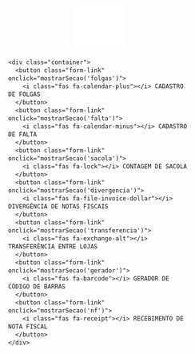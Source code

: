 
<html lang="pt-BR">
<head>
  <meta charset="UTF-8" />
  <meta name="viewport" content="width=device-width, initial-scale=1.0"/>
  <title>GERENCIAL HS - Sistema Unificado</title>
  <link rel="stylesheet" href="https://cdnjs.cloudflare.com/ajax/libs/font-awesome/6.5.0/css/all.min.css" />
  <script src="https://unpkg.com/@ericblade/quagga2@1.2.7/dist/quagga.min.js"></script>
  <script src="https://cdn.jsdelivr.net/npm/dynamsoft-javascript-barcode@9.6.21/dist/dbr.js"></script>
  <style>
    * {
      box-sizing: border-box;
    }

    body {
      font-family: Arial, sans-serif;
      background-color: #000;
      color: #fff;
      margin: 0;
      padding: 0;
      display: flex;
      flex-direction: column;
      align-items: center;
      min-height: 100vh;
    }

    .logo-topo {
      width: 100px;
      height: auto;
      margin: 30px 0 10px;
    }

    .container {
      width: 100%;
      max-width: 900px;
      background-color: #2c2c2c;
      padding: 40px 30px;
      border-radius: 12px;
      box-shadow: 0 0 10px rgba(0,0,0,0.5);
      margin-bottom: 20px;
    }

    .form-link {
      display: flex;
      align-items: center;
      justify-content: center;
      background-color: #4CAF50;
      color: white;
      padding: 15px;
      margin: 10px 0;
      border-radius: 6px;
      font-size: 16px;
      text-decoration: none;
      transition: background-color 0.3s ease;
      cursor: pointer;
      border: none;
      width: 100%;
    }

    .form-link:hover {
      background-color: #45a049;
    }

    .form-link i {
      margin-right: 10px;
    }

    .back-button {
      position: fixed;
      top: 20px;
      left: 20px;
      background-color: #4CAF50;
      color: white;
      border: none;
      padding: 10px 15px;
      border-radius: 6px;
      cursor: pointer;
      font-size: 14px;
      z-index: 1000;
      display: none;
      transition: background-color 0.3s ease;
    }

    .back-button:hover {
      background-color: #45a049;
    }

    .back-button.show {
      display: block;
    }

    .form-container {
      max-width: 600px;
      background: #1e1e1e;
      padding: 30px;
      border-radius: 8px;
      box-shadow: 0 2px 10px rgba(0, 0, 0, 0.3);
      color: white;
      margin: 0 auto;
    }

    .form-container h1, .form-container h2 {
      text-align: center;
      color: white;
      margin-bottom: 30px;
    }

    .form-group {
      margin-bottom: 20px;
    }

    label {
      font-size: 14px;
      font-weight: 600;
      display: block;
      margin-bottom: 5px;
      color: #ccc;
    }

    .question-title {
      font-size: 16px;
      font-weight: bold;
      color: white;
      margin-bottom: 5px;
      display: block;
    }

    input, select, textarea {
      width: 100%;
      padding: 12px;
      font-size: 14px;
      border: 1px solid #444;
      border-radius: 4px;
      background-color: #2a2a2a;
      color: white;
      box-sizing: border-box;
    }

    input:focus, select:focus, textarea:focus {
      outline: none;
      border-color: #673ab7;
      box-shadow: 0 0 0 2px rgba(103, 58, 183, 0.2);
    }

    button {
      background-color: #673ab7;
      color: white;
      border: none;
      padding: 12px 20px;
      border-radius: 4px;
      font-size: 16px;
      cursor: pointer;
      font-weight: 600;
      transition: background-color 0.3s;
    }

    button:hover {
      background-color: #5e35b1;
    }

    .submit-buttons {
      display: flex;
      justify-content: space-between;
      margin-top: 20px;
      gap: 10px;
    }

    .submit-button,
    .clear-button {
      padding: 12px 20px;
      font-size: 14px;
      font-weight: 600;
      border: none;
      border-radius: 4px;
      cursor: pointer;
      flex: 1;
    }

    .submit-button {
      background-color: #673ab7;
      color: white;
    }

    .clear-button {
      background-color: #5f6368;
      color: white;
    }

    .submit-button:hover {
      background-color: #5e35b1;
    }

    .clear-button:hover {
      background-color: #3c4043;
    }

    .gerador-section .form-container {
      background-color: #1e1e1e;
      color: white;
      max-width: 800px;
    }

    .gerador-section .input-area, .gerador-section .output-area {
      background: #1e1e1e;
      color: white;
    }

    .gerador-section .input-area textarea {
      background-color: #2a2a2a;
      color: white;
      border-color: #444;
    }

    .controls {
      display: flex;
      gap: 10px;
      margin: 20px 0;
      flex-wrap: wrap;
    }

    .controls button {
      flex: 1;
      min-width: 120px;
    }

    .gerador-section .controls button:nth-child(1) { background-color: #4CAF50; }
    .gerador-section .controls button:nth-child(1):hover { background-color: #45a049; }
    .gerador-section .controls button:nth-child(2) { background-color: #f44336; }
    .gerador-section .controls button:nth-child(2):hover { background-color: #d32f2f; }
    .gerador-section .controls button:nth-child(3) { background-color: #ff9800; }
    .gerador-section .controls button:nth-child(3):hover { background-color: #e68a00; }
    .gerador-section .controls button:nth-child(4) { background-color: #2196F3; }
    .gerador-section .controls button:nth-child(4):hover { background-color: #0b7dda; }

    .gerador-section h1, .gerador-section h2 {
      color: white;
    }

    .gerador-section .example-title {
      color: #ccc;
    }

    .gerador-section .barcode-count {
      color: white;
    }

    .barcode-container {
      display: grid;
      grid-template-columns: repeat(auto-fit, minmax(200px, 1fr));
      gap: 15px;
      margin-top: 20px;
    }

    .barcode-item {
      background: #2a2a2a;
      border: 1px solid #444;
      padding: 10px;
      border-radius: 4px;
      text-align: center;
    }

    svg text {
      fill: white !important;
    }

    #success-message, #error-message {
      display: none;
      padding: 12px;
      margin-top: 20px;
      border-radius: 4px;
      text-align: center;
      font-weight: 500;
    }

    #success-message {
      background-color: #e8f5e8;
      color: #137333;
      border: 1px solid #ceead6;
    }

    #error-message {
      background-color: #fce8e6;
      color: #d93025;
      border: 1px solid #f9dedc;
    }

    .loading {
      text-align: center;
      font-style: italic;
      margin-top: 10px;
      color: #1a73e8;
    }

    .loading-overlay {
      display: none;
      position: fixed;
      top: 0;
      left: 0;
      right: 0;
      bottom: 0;
      background-color: rgba(0, 0, 0, 0.5);
      color: white;
      justify-content: center;
      align-items: center;
      flex-direction: column;
      z-index: 1000;
    }

    .spinner {
      border: 4px solid transparent;
      border-top: 4px solid #fff;
      border-radius: 50%;
      width: 40px;
      height: 40px;
      animation: spin 2s linear infinite;
    }

    @keyframes spin {
      0% { transform: rotate(0deg); }
      100% { transform: rotate(360deg); }
    }

    .barcode-count {
      font-size: 16px;
      margin-top: 10px;
      font-weight: bold;
      color: white;
    }

    .count-number {
      color: #ea4335;
      font-weight: bold;
    }

    .required-star {
      color: #ea4335;
    }

    .hidden {
      display: none;
    }

    .logout {
      text-align: right;
      margin-bottom: 10px;
    }

    .logout button {
      padding: 8px 16px;
      background-color: #5f6368;
      font-size: 14px;
    }

    .history button {
      background-color: #ea4335;
      margin-top: 15px;
    }

    .logo {
      display: block;
      margin: 20px auto 10px;
      max-width: 80px;
    }

    #reader {
      width: 100%;
      max-width: 350px;
      height: 240px;
      margin: 10px auto;
      position: relative;
    }

    #interactive.viewport {
      position: relative;
      width: 100%;
      height: 100%;
    }

    canvas, video {
      max-width: 100%;
      width: 100% !important;
      height: auto !important;
    }

    footer {
      text-align: center;
      font-size: 14px;
      color: #ccc;
      background-color: #2c2c2c;
      padding: 15px;
      border-radius: 6px;
      margin: 20px auto;
      max-width: 900px;
      width: 100%;
    }

    .section {
      display: none;
      width: 100%;
      padding: 20px;
      justify-content: center;
      align-items: center;
      flex-direction: column;
    }

    .section.active {
      display: flex;
    }

    .checkbox-label {
      font-size: 14px;
      display: flex;
      align-items: center;
      gap: 8px;
      margin-bottom: 20px;
    }

    input[readonly] {
      background-color: #2a2a2a;
      color: #bbb;
    }

    #grupo-tamanho-g {
      display: none;
    }

    #scanner {
      width: 100%;
      height: 100vh;
      position: fixed;
      top: 0;
      left: 0;
      z-index: 1000;
      display: none;
      justify-content: center;
      align-items: center;
      flex-direction: column;
      background-color: transparent;
    }

    @media print {
      .back-button,
      .input-area,
      .no-print,
      button,
      .controls,
      .example-title {
        display: none !important;
      }

      .output-area {
        width: 100%;
        background: none;
        box-shadow: none;
        padding: 0;
        margin: 0;
      }

      .barcode-container {
        display: grid;
        grid-template-columns: repeat(3, 1fr);
        gap: 10px;
        margin: 0;
      }

      .barcode-item {
        margin: 0;
        padding: 5px;
        box-shadow: none;
        background: none;
        break-inside: avoid;
        page-break-inside: avoid;
      }

      svg {
        background: none;
      }

      svg text {
        fill: black !important;
        font-size: 14px !important;
      }
    }

    @media (max-width: 768px) {
      .form-container {
        margin: 20px 10px;
        padding: 20px;
      }
      
      .submit-buttons {
        flex-direction: column;
        gap: 10px;
      }
      
      .controls {
        flex-direction: column;
      }
      
      .controls button {
        margin: 5px 0;
      }
      
      .container {
        padding: 20px 15px;
      }
    }
  </style>
</head>
<body>
  <button class="back-button" id="backButton" onclick="voltarHome()">
    <i class="fas fa-arrow-left"></i> Voltar à Home
  </button>

  <div id="home" class="section active">
    <img src="logo.png" alt="Logo HS" class="logo-topo" />
    
    <div class="container">
      <button class="form-link" onclick="mostrarSecao('folgas')">
        <i class="fas fa-calendar-plus"></i> CADASTRO DE FOLGAS
      </button>
      <button class="form-link" onclick="mostrarSecao('falta')">
        <i class="fas fa-calendar-minus"></i> CADASTRO DE FALTA
      </button>
      <button class="form-link" onclick="mostrarSecao('sacola')">
        <i class="fas fa-lock"></i> CONTAGEM DE SACOLA
      </button>
      <button class="form-link" onclick="mostrarSecao('divergencia')">
        <i class="fas fa-file-invoice-dollar"></i> DIVERGÊNCIA DE NOTAS FISCAIS
      </button>
      <button class="form-link" onclick="mostrarSecao('transferencia')">
        <i class="fas fa-exchange-alt"></i> TRANSFERÊNCIA ENTRE LOJAS
      </button>
      <button class="form-link" onclick="mostrarSecao('gerador')">
        <i class="fas fa-barcode"></i> GERADOR DE CÓDIGO DE BARRAS
      </button>
      <button class="form-link" onclick="mostrarSecao('nf')">
        <i class="fas fa-receipt"></i> RECEBIMENTO DE NOTA FISCAL
      </button>
    </div>
  </div>

  <div id="folgas" class="section">
    <div class="form-container">
      <img src="logo.png" alt="Logo" class="logo">
      <h2>Cadastro de Folga Funcionários</h2>
      <form id="form-folgas" method="POST" action="https://script.google.com/macros/s/AKfycbwh-YUwL2o3_i-bfcV9RMzLcoI98vyyGwEXf4LHlG5KJ59gIAlUe1_VVlFQMBqU6PwR/exec">
        <div class="form-group">
          <label for="filial-folgas">Filial</label>
          <select id="filial-folgas" name="filial" required onchange="atualizarFuncionarios()">
            <option value="">Selecione uma filial</option>
            <option value="ARTUR">ARTUR</option>
            <option value="FLORIANO">FLORIANO</option>
            <option value="JOTA">JOTA</option>
            <option value="MODA">MODA</option>
            <option value="PONTO">PONTO</option>
          </select>
        </div>

        <div class="form-group">
          <label for="funcionario-folgas">Funcionário</label>
          <select id="funcionario-folgas" name="funcionario" required>
            <option value="">Selecione a filial primeiro</option>
          </select>
        </div>

        <div class="form-group">
          <label for="dataTrabalho-folgas">Dia Trabalhado</label>
          <input type="date" id="dataTrabalho-folgas" name="dataTrabalho" required>
        </div>

        <div class="form-group">
          <label for="motivo-folgas">Motivo da Folga</label>
          <select id="motivo-folgas" name="motivo" required>
            <option value="">Selecione um motivo</option>
            <option value="DOMINGO">DOMINGO</option>
            <option value="FERIADO">FERIADO</option>
            <option value="OUTROS">OUTROS</option>
          </select>
        </div>

        <div class="form-group" id="motivoOutros-folgas" style="display: none;">
          <label for="outrosMotivo-folgas">Especificar o Motivo</label>
          <input type="text" id="outrosMotivo-folgas" name="outrosMotivo" placeholder="Escreva o motivo">
        </div>

        <div class="form-group">
          <label for="dataFolga-folgas">Data da Folga</label>
          <input type="date" id="dataFolga-folgas" name="dataFolga" required>
        </div>

        <button type="submit">Enviar</button>
      </form>
    </div>
  </div>

  <div id="falta" class="section">
    <div class="form-container">
      <img src="logo.png" alt="Logo" class="logo">
      <h2>Cadastro de Falta</h2>
      <form id="form-falta">
        <div class="form-group">
          <label for="filial-falta">Filial <span class="required-star">*</span></label>
          <select id="filial-falta" name="filial" required>
            <option value="">Selecione uma filial</option>
            <option value="ARTUR">ARTUR</option>
            <option value="FLORIANO">FLORIANO</option>
            <option value="JOTA">JOTA</option>
            <option value="MODA">MODA</option>
            <option value="PONTO">PONTO</option>
          </select>
        </div>

        <div class="form-group">
          <label for="funcionario-falta">Funcionário <span class="required-star">*</span></label>
          <select id="funcionario-falta" name="funcionario" required>
            <option value="">Selecione um funcionário</option>
          </select>
        </div>

        <div class="form-group">
          <label for="data-falta">Data da Falta <span class="required-star">*</span></label>
          <input type="date" id="data-falta" name="data_falta" required>
        </div>

        <div class="form-group">
          <label for="motivo-falta">Motivo <span class="required-star">*</span></label>
          <select id="motivo-falta" name="motivo" required>
            <option value="">Selecione um motivo</option>
            <option value="ATESTADO MÉDICO">ATESTADO MÉDICO</option>
            <option value="FALTA INJUSTIFICADA">FALTA INJUSTIFICADA</option>
          </select>
        </div>

        <div class="form-group" id="dias-afastamento-container" style="display: none;">
          <label for="observacao-falta">Dias de afastamento (caso atestado)</label>
          <textarea id="observacao-falta" name="observacao" rows="4" placeholder="Ex: 3 DIAS 12/04 A 14/04"></textarea>
        </div>

        <button type="submit">Enviar</button>
      </form>
    </div>
  </div>

  <div id="sacola" class="section">
    <div class="form-container">
      <img src="logo.png" alt="Logo" class="logo">
      <h2>Contagem de Sacola</h2>
      <form id="form-sacola">
        <div class="form-group">
          <label for="filial">Filial <span class="required-star">*</span></label>
          <select id="filial" name="filial" required>
            <option value="">Selecione uma filial</option>
            <option value="ARTUR">ARTUR</option>
            <option value="FLORIANO">FLORIANO</option>
            <option value="JOTA">JOTA</option>
            <option value="MODA">MODA</option>
            <option value="PONTO">PONTO</option>
          </select>
        </div>

        <div class="form-group">
          <label for="data-contagem">Data da Contagem <span class="required-star">*</span></label>
          <input type="text" id="data-contagem" name="data_contagem" readonly required>
        </div>

        <div class="form-group">
          <label for="sacola-p">Sacola P <span class="required-star">*</span></label>
          <input type="number" id="sacola-p" name="sacola_p" placeholder="Quantidade" min="0" required>
        </div>

        <div class="form-group">
          <label for="envelope-p">Envelope P <span class="required-star">*</span></label>
          <input type="number" id="envelope-p" name="envelope_p" placeholder="Quantidade" min="0" required>
        </div>

        <div class="form-group">
          <label for="sacola-m">Sacola M <span class="required-star">*</span></label>
          <input type="number" id="sacola-m" name="sacola_m" placeholder="Quantidade" min="0" required>
        </div>

        <div class="form-group">
          <label for="envelope-m">Envelope M <span class="required-star">*</span></label>
          <input type="number" id="envelope-m" name="envelope_m" placeholder="Quantidade" min="0" required>
        </div>

        <div class="form-group checkbox-label">
          <input type="checkbox" id="mostrar-g" onclick="toggleCamposG()">
          <label for="mostrar-g">Possui Sacola e Envelope G</label>
        </div>

        <div id="grupo-tamanho-g">
          <div class="form-group">
            <label for="sacola-g">Sacola G <span class="required-star">*</span></label>
            <input type="number" id="sacola-g" name="sacola_g" placeholder="Quantidade" min="0">
          </div>
          <div class="form-group">
            <label for="envelope-g">Envelope G <span class="required-star">*</span></label>
            <input type="number" id="envelope-g" name="envelope_g" placeholder="Quantidade" min="0">
          </div>
        </div>

        <button type="submit" id="btn-enviar">Enviar</button>
      </form>
    </div>
  </div>

  <div id="divergencia" class="section">
    <div class="form-container">
      <img src="logo.png" alt="Logo" class="logo">
      <h2>Divergências em Notas Fiscais</h2>
      <form id="formulario-divergencia" onsubmit="enviarFormularioDivergencia(event)">
        <div class="form-group">
          <label>Filial</label>
          <select name="filial" required>
            <option value="">Selecione uma filial</option>
            <option value="ARTUR">ARTUR</option>
            <option value="FLORIANO">FLORIANO</option>
            <option value="JOTA">JOTA</option>
            <option value="MODA">MODA</option>
            <option value="PONTO">PONTO</option>
          </select>
        </div>

        <div class="form-group">
          <label>Transportadora</label>
          <select name="transportadora" id="transportadora-div" required>
            <option value="BRASPRESS">BRASPRESS</option>
            <option value="OUTROS">OUTROS</option>
          </select>
        </div>

        <div class="form-group" id="outrosTransportadoraDiv" style="display: none;">
          <label for="outraTransportadoraDiv">Qual é a Transportadora?</label>
          <input type="text" id="outraTransportadoraDiv" name="outraTransportadora">
        </div>

        <div class="form-group">
          <label for="dataRecebimentoDiv">Data de Recebimento</label>
          <input type="date" id="dataRecebimentoDiv" name="dataRecebimento" required>
        </div>

        <div class="form-group">
          <label for="notaFiscalDiv">Número da Nota Fiscal</label>
          <input type="text" id="notaFiscalDiv" name="notaFiscal" required>
        </div>

        <div class="form-group">
          <label for="serieNotaDiv">Série da Nota Fiscal</label>
          <input type="text" id="serieNotaDiv" name="serieNota" required>
        </div>

        <div class="form-group">
          <label for="referenciaDiv">Referência</label>
          <input type="text" id="referenciaDiv" name="referencia" maxlength="4" required>
        </div>

        <div class="form-group">
          <label for="corDiv">Cor</label>
          <input type="text" id="corDiv" name="cor" maxlength="6" required>
        </div>

        <div class="form-group">
          <label for="tamanhoDiv">Tamanho</label>
          <input type="text" id="tamanhoDiv" name="tamanho" maxlength="3" required>
        </div>

        <div class="form-group">
          <label for="quantidadeDiv">Quantidade</label>
          <input type="number" id="quantidadeDiv" name="quantidade" required>
        </div>

        <div class="form-group">
          <label>Divergência</label>
          <select name="divergencia" required>
            <option value="">Selecione uma opção</option>
            <option value="MERCADORIA PASSANDO">MERCADORIA PASSANDO</option>
            <option value="MERCADORIA FALTANDO">MERCADORIA FALTANDO</option>
          </select>
        </div>

        <div class="form-group">
          <button type="submit">Enviar</button>
        </div>
      </form>

      <div id="loadingMessageDiv" class="loading" style="display: none;">
        Enviando... Por favor, aguarde.
      </div>
    </div>
  </div>

  <div id="transferencia" class="section">
    <div class="form-container">
      <img src="logo.png" alt="Logo" class="logo">
      <h1>TRANSFERÊNCIA ENTRE LOJAS</h1>

      <form id="transfer-form">
        <div class="form-group">
          <div class="question-title">Email da filial de origem:(Preenchimento automatico) <span class="required-star">*</span></div>
          <input type="email" name="email" id="email-trans" required readonly>
        </div>

        <div class="form-group">
          <div class="question-title">FILIAL ORIGEM <span class="required-star">*</span></div>
          <select name="filialOrigem" id="filial-origem" required onchange="atualizarEmailTrans()">
            <option value="" disabled selected>Selecione</option>
            <option value="ARTUR">ARTUR</option>
            <option value="FLORIANO">FLORIANO</option>
            <option value="JOTA">JOTA</option>
            <option value="MODA">MODA</option>
            <option value="PONTO">PONTO</option>
            <option value="JA">JA</option>
            <option value="JE">JE</option>
          </select>
        </div>

        <div class="form-group">
          <div class="question-title">FILIAL DESTINO <span class="required-star">*</span></div>
          <select name="filialDestino" id="filial-destino" required>
            <option value="" disabled selected>Selecione</option>
            <option value="ARTUR">ARTUR</option>
            <option value="FLORIANO">FLORIANO</option>
            <option value="JOTA">JOTA</option>
            <option value="MODA">MODA</option>
            <option value="PONTO">PONTO</option>
            <option value="JA">JA</option>
            <option value="JE">JE</option>
          </select>
        </div>

        <div class="form-group">
          <div class="question-title">MERCADORIAS QUE ESTÃO SAINDO <span class="required-star">*</span></div>
          <textarea name="mercadorias" id="mercadorias-trans" required placeholder="Inclua aqui os códigos de barras." oninput="contarLinhasTrans()"></textarea>
        </div>

        <div id="barcode-count-trans" class="barcode-count">Total de itens: <span id="total-itens-trans" class="count-number">0</span></div>

        <div id="success-message-trans" style="display: none; background-color: #e8f5e8; color: #137333; padding: 12px; margin-top: 20px; border-radius: 4px; text-align: center; border: 1px solid #ceead6;">Transferência enviada com sucesso!</div>
        <div id="error-message-trans" style="display: none; background-color: #fce8e6; color: #d93025; padding: 12px; margin-top: 20px; border-radius: 4px; text-align: center; border: 1px solid #f9dedc;"></div>

        <div class="submit-buttons">
          <button type="reset" class="clear-button">Limpar formulário</button>
          <button type="submit" class="submit-button" id="submit-button-trans">Enviar</button>
        </div>
      </form>

      <div id="numero-transferencia" style="display: none; margin-top: 20px; font-size: 18px; text-align: center;">
        Número da transferência: <strong id="transfer-id"></strong>
      </div>
    </div>

    <div class="loading-overlay" id="loading-overlay-trans">
      <div class="loading-content">
        <div class="spinner"></div>
        <h3>Processando sua transferência...</h3>
        <p>Aguarde enquanto enviamos os dados.</p>
      </div>
    </div>
  </div>

  <div id="gerador" class="section gerador-section">
    <div class="form-container">
      <img src="logo.png" alt="Logo" class="logo">
      <h1>Gerador de Códigos de Barras em Lote - EAN13</h1>

      <div class="input-area">
        <h2>Cole seus códigos (um por linha):</h2>
        <textarea id="codigos-barras" placeholder="Cole aqui vários códigos EAN13, um por linha&#10;Exemplo:&#10;7891000315507&#10;7891910000197&#10;7891234567890"></textarea>

        <div class="controls">
          <button onclick="gerarTodosBarras()">Gerar Códigos</button>
          <button onclick="limparTudoBarras()">Limpar Tudo</button>
          <button onclick="copiarCodigosBarras()">Copiar Códigos</button>
          <button onclick="window.print()">Imprimir Códigos</button>
        </div>

        <div class="example-title">Exemplos (não são apagados ao limpar):</div>
      </div>

      <div class="output-area">
        <h2>Códigos Gerados:</h2>
        <div id="barcodes" class="barcode-container"></div>
      </div>
    </div>
  </div>

  <div id="nf" class="section">
    <div class="form-container">
      <img src="logo.png" alt="Logo" class="logo">
      
      <div id="login-nf">
        <h2>Login da Filial</h2>
        <label for="codigo-nf">Código da Filial</label>
        <input type="text" id="codigo-nf" placeholder="Digite sua senha" />
        <button onclick="entrarNF()">Entrar</button>
      </div>

      <div id="principal-nf" class="hidden">
        <div class="logout">
          <button onclick="sairNF()">Sair</button>
        </div>
        <h2>Consulta de Nota Fiscal</h2>
        <label for="chave-nf">Chave de Acesso (44 dígitos)</label>
        <input type="text" id="chave-nf" placeholder="Digite a chave completa" maxlength="44" />
        <button onclick="abrirLeitorNF()">📷 Ler Código de Barras</button>

        <div id="scanner"></div>

        <button onclick="consultarNotaNF()">Consultar</button>
        <div id="loading-nf" class="loading hidden">⏳ Consultando nota fiscal...</div>
        <div id="resultado-nf" class="result hidden"></div>
        <div id="erro-nf" style="color: #d93025; margin-top: 10px; font-size: 14px;"></div>

        <div class="history">
          <h3>Histórico da Filial</h3>
          <ul id="historicoLista-nf"></ul>
          <button onclick="limparHistoricoLocalNF()">🗑 Limpar Histórico Local</button>
        </div>
      </div>
    </div>
  </div>

  <footer>HS Operações © 2025 - Todos os direitos reservados</footer>

  <script>
    Dynamsoft.DBR.BarcodeScanner.license = "`DLS2eyJoYW5kc2hha2VDb2RlIjoiMTA0MDgyMzg1LU1UQTBNRGd5TXpnMUxYZGxZaTFVY21saGJGQnliMm8iLCJtYWluU2VydmVyVVJMIjoiaHR0cHM6Ly9tZGxzLmR5bmFtc29mdG9ubGluZS5jb20iLCJvcmdhbml6YXRpb25JRCI6IjEwNDA4MjM4NSIsInN0YW5kYnlTZXJ2ZXJVUkwiOiJodHRwczovL3NkbHMuZHluYW1zb2Z0b25saW5lLmNvbSIsImNoZWNrQ29kZSI6LTE2MDA4MjQzNjB9"=";

    function mostrarSecao(secaoId) {
      const secoes = document.querySelectorAll(".section");
      secoes.forEach(secao => secao.classList.remove('active'));
      
      document.getElementById(secaoId).classList.add('active');
      document.getElementById('backButton').classList.add('show');
      window.scrollTo({ top: 0, behavior: 'smooth' });
    }

    function voltarHome() {
      const secoes = document.querySelectorAll(".section");
      secoes.forEach(secao => secao.classList.remove('active'));
      
      document.getElementById('home').classList.add('active');
      document.getElementById('backButton').classList.remove('show');
      window.scrollTo({ top: 0, behavior: 'smooth' });
    }

    const funcionariosPorFilial = {
      "ARTUR": ["LUCILENE", "POLIANA"],
      "FLORIANO": ["IOLANDA", "MEIRE", "SARA"],
      "JOTA": ["BRUNO", "CARINA", "DENISE", "FABIOLA", "INGRID", "MARCOS", "RAYSSA", "VERA"],
      "MODA": ["ANA CLARA", "DAIANE", "JAIRLY", "JÉSSICA", "MARCIA", "MARIA"],
      "PONTO": ["BARBARA", "DANIELA", "EVANEUZA", "ISADORA", "PAULA", "PRISCILA", "SÔNIA", "SUELI"]
    };

    function atualizarFuncionarios() {
      const filialSelecionada = document.getElementById('filial-folgas').value;
      const funcionarioSelect = document.getElementById('funcionario-folgas');
      funcionarioSelect.innerHTML = "<option value=''>Selecione um funcionário</option>";

      if (filialSelecionada && funcionariosPorFilial[filialSelecionada]) {
        funcionariosPorFilial[filialSelecionada].forEach(function(funcionario) {
          const option = document.createElement("option");
          option.value = funcionario;
          option.textContent = funcionario;
          funcionarioSelect.appendChild(option);
        });
      }
    }

    document.getElementById('dataTrabalho-folgas').addEventListener('change', function() {
      const motivoSelect = document.getElementById('motivo-folgas');
      if (motivoSelect.value !== '') {
        verificarMotivo();
      }
    });

    document.getElementById('motivo-folgas').addEventListener('change', verificarMotivo);

    function verificarMotivo() {
      const motivo = document.getElementById('motivo-folgas').value;
      const dataTrabalhoInput = document.getElementById("dataTrabalho-folgas");
      const dataFolgaInput = document.getElementById("dataFolga-folgas");
      const motivoOutrosField = document.getElementById("motivoOutros-folgas");

      if (!dataTrabalhoInput.value) {
        alert("Selecione primeiro o 'Dia Trabalhado'! ");
        document.getElementById('motivo-folgas').value = '';
        return;
      }

      const dataTrabalho = new Date(dataTrabalhoInput.value + 'T00:00:00');
      const maxDate = new Date(dataTrabalho);

      if (motivo === "DOMINGO") {
        maxDate.setDate(dataTrabalho.getDate() + 7);
      } else if (motivo === "FERIADO" || motivo === "OUTROS") {
        maxDate.setDate(dataTrabalho.getDate() + 60);
      }

      dataFolgaInput.min = dataTrabalho.toISOString().split('T')[0];
      dataFolgaInput.max = maxDate.toISOString().split('T')[0];

      motivoOutrosField.style.display = motivo === "OUTROS" ? "block" : "none";
      
      if (motivo === "OUTROS") {
        document.getElementById('outrosMotivo-folgas').required = true;
      } else {
        document.getElementById('outrosMotivo-folgas').required = false;
      }
    }

    document.getElementById("form-folgas").addEventListener("submit", function (event) {
      event.preventDefault();
      const formData = new FormData(this);

      fetch(this.action, {
        method: "POST",
        body: formData
      })
        .then(response => response.text())
        .then(data => {
          alert("Folga cadastrada com sucesso!");
          this.reset();
          document.getElementById("funcionario-folgas").innerHTML = '<option value="">Selecione a filial primeiro</option>';
          document.getElementById("motivoOutros-folgas").style.display = "none";
        })
        .catch(error => alert("Erro ao enviar os dados!"));
    });

    const filialSelectFalta = document.getElementById('filial-falta');
    const funcionarioSelectFalta = document.getElementById('funcionario-falta');
    const motivoSelectFalta = document.getElementById('motivo-falta');
    const diasContainer = document.getElementById('dias-afastamento-container');
    const formFalta = document.getElementById('form-falta');
    const submitButtonFalta = formFalta.querySelector('button[type="submit"]');

    filialSelectFalta.addEventListener('change', () => {
      const selecionada = filialSelectFalta.value;
      funcionarioSelectFalta.innerHTML = '<option value="">Selecione um funcionário</option>';
      if (funcionariosPorFilial[selecionada]) {
        funcionariosPorFilial[selecionada].forEach(nome => {
          const option = document.createElement('option');
          option.value = nome;
          option.textContent = nome;
          funcionarioSelectFalta.appendChild(option);
        });
      }
    });

    motivoSelectFalta.addEventListener('change', () => {
      diasContainer.style.display = motivoSelectFalta.value === 'ATESTADO MÉDICO' ? 'block' : 'none';
    });

    formFalta.addEventListener('submit', e => {
      e.preventDefault();
      submitButtonFalta.disabled = true;

      const data = new FormData(formFalta);
     const dataFaltaInput = document.getElementById('data-falta');
const val = dataFaltaInput.value;
if (!val) {
  alert("Informe a Data da Falta.");
  submitButtonFalta.disabled = false;
  return;
}
const [yyyy, mm, dd] = val.split('-'); // "2025-08-26"
const dataFormatada = `${dd}/${mm}/${yyyy}`;
data.set("data_falta", dataFormatada);


      fetch('https://script.google.com/macros/s/AKfycbxu_jVaotWytMOQh4UCZetFZFOxgk5ePrOkaviDd-qKNPiu2_8BjCaNczAVZzaDwAbj/exec', {
        method: 'POST',
        body: data
      })
      .then(res => res.text())
      .then(() => {
        alert("Falta cadastrada com sucesso!");
        formFalta.reset();
        diasContainer.style.display = 'none';
        submitButtonFalta.disabled = false;
      })
      .catch(() => {
        alert("Erro ao registrar a falta. Tente novamente.");
        submitButtonFalta.disabled = false;
      });
    });

    function toggleCamposG() {
      const grupoG = document.getElementById("grupo-tamanho-g");
      const checkbox = document.getElementById("mostrar-g");
      grupoG.style.display = checkbox.checked ? "block" : "none";
    }

    function getDataHoraAtualBR() {
      const agora = new Date();
      return agora.toLocaleString('pt-BR', { timeZone: 'America/Sao_Paulo' });
    }

    function preencherDataSacola() {
      document.getElementById("data-contagem").value = getDataHoraAtualBR();
    }

    document.getElementById("form-sacola").addEventListener("submit", async function (e) {
      e.preventDefault();

      const checkboxG = document.getElementById("mostrar-g");
      const sacolaG = document.getElementById("sacola-g");
      const envelopeG = document.getElementById("envelope-g");

      if (checkboxG.checked) {
        if (sacolaG.value === "" || envelopeG.value === "") {
          alert("Preencha os campos de Sacola G e Envelope G.");
          return;
        }
      }

      const botao = document.getElementById("btn-enviar");
      botao.disabled = true;

      document.getElementById("data-contagem").value = getDataHoraAtualBR();

      const form = e.target;
      const formData = new FormData(form);

      try {
        const response = await fetch("https://script.google.com/macros/s/AKfycbxu_jVaotWytMOQh4UCZetFZFOxgk5ePrOkaviDd-qKNPiu2_8BjCaNczAVZzaDwAbj/exec", {
          method: "POST",
          body: formData
        });

        const resText = await response.text();
        alert("Contagem registrada com sucesso!");
        form.reset();
        toggleCamposG();
        document.getElementById("data-contagem").value = getDataHoraAtualBR();
      } catch (err) {
        alert("Erro ao registrar os dados. Tente novamente.");
        console.error("Erro:", err);
      } finally {
        botao.disabled = false;
      }
    });

    let isSubmittingDiv = false;

    document.getElementById('transportadora-div').addEventListener('change', function() {
      const outrosDiv = document.getElementById('outrosTransportadoraDiv');
      if (this.value === 'OUTROS') {
        outrosDiv.style.display = 'block';
        document.getElementById('outraTransportadoraDiv').required = true;
      } else {
        outrosDiv.style.display = 'none';
        document.getElementById('outraTransportadoraDiv').required = false;
      }
    });

    function enviarFormularioDivergencia(event) {
      event.preventDefault();

      if (isSubmittingDiv) {
        return;
      }

      isSubmittingDiv = true;

      const button = event.target.querySelector("button[type='submit']");
      const loadingMessage = document.getElementById("loadingMessageDiv");

      button.disabled = true;
      button.textContent = "Enviando...";

      loadingMessage.style.display = "block";

      var form = document.getElementById("formulario-divergencia");
      var formData = new FormData(form);

      fetch("https://script.google.com/macros/s/AKfycbw5xq6i5Qoc0s3f-ZaQ6FCZdsjXrC_my8d0tmgr756hWZQqT9Olu9DjsGOYwTlvnBQA/exec", {
        method: "POST",
        body: formData
      })
      .then(response => response.json())
      .then(data => {
        alert("SUA DIVERGÊNCIA FOI ENVIADA COM SUCESSO, AGRADECEMOS SEU APOIO");
        form.reset();
        document.getElementById('outrosTransportadoraDiv').style.display = 'none';
      })
      .catch(error => {
        alert("Erro ao enviar o formulário. Tente novamente.");
      })
      .finally(() => {
        setTimeout(() => {
          button.disabled = false;
          button.textContent = "Enviar";
          isSubmittingDiv = false;
          loadingMessage.style.display = "none";
        }, 100);
      });
    }

    function atualizarEmailTrans() {
      const filialOrigem = document.getElementById('filial-origem').value;
      const filialDestinoSelect = document.getElementById('filial-destino');
      const emailPorFilial = {
        ARTUR: "heringarturmachado@gmail.com",
        FLORIANO: "hs.uberlandia.floriano@gmail.com",
        JOTA: "brunohenzo09@gmail.com",
        MODA: "dlaire28@gmail.com",
        PONTO: "soniameiry@gmail.com",
        JA: "jaugustocoliveira@terra.com.br",
        JE: "jeoliveira1966@gmail.com"
      };
      document.getElementById('email-trans').value = emailPorFilial[filialOrigem] || "";

      Array.from(filialDestinoSelect.options).forEach(option => {
        option.disabled = option.value === filialOrigem;
      });

      if (filialDestinoSelect.value === filialOrigem) {
        filialDestinoSelect.value = "";
      }
    }

    function contarLinhasTrans() {
      const mercadorias = document.getElementById('mercadorias-trans').value;
      const linhas = mercadorias.split('\n').filter(linha => linha.trim() !== '');
      document.getElementById('total-itens-trans').textContent = linhas.length;
    }

    document.getElementById('transfer-form').addEventListener('submit', function (event) {
      event.preventDefault();
      enviarFormularioTrans();
    });

    function enviarFormularioTrans() {
      const form = document.getElementById('transfer-form');
      if (!form.checkValidity()) {
        mostrarMensagemErroTrans("Por favor, preencha todos os campos obrigatórios!");
        return;
      }

      const formData = new FormData(form);
      const data = new URLSearchParams(formData).toString();

      document.getElementById('loading-overlay-trans').style.display = 'flex';

      fetch("https://script.google.com/macros/s/AKfycbxu_jVaotWytMOQh4UCZetFZFOxgk5ePrOkaviDd-qKNPiu2_8BjCaNczAVZzaDwAbj/exec", {
        method: "POST",
        headers: { "Content-Type": "application/x-www-form-urlencoded" },
        body: data
      })
      .then(response => response.json())
      .then(responseData => {
        document.getElementById('loading-overlay-trans').style.display = 'none';

        if (responseData.numeroTransferencia) {
          mostrarMensagemSucessoTrans();
          exibirNumeroTransferencia(responseData.numeroTransferencia);
          setTimeout(limparFormularioTrans, 5000);
        } else {
          mostrarMensagemErroTrans("Erro ao enviar: Resposta inválida do servidor.");
        }
      })
      .catch(error => {
        document.getElementById('loading-overlay-trans').style.display = 'none';
        mostrarMensagemErroTrans("Erro ao enviar o formulário. Tente novamente.");
      });
    }

    function mostrarMensagemSucessoTrans() {
      document.getElementById('success-message-trans').style.display = 'block';
      document.getElementById('error-message-trans').style.display = 'none';
    }

    function mostrarMensagemErroTrans(mensagem) {
      document.getElementById('error-message-trans').innerHTML = mensagem;
      document.getElementById('error-message-trans').style.display = 'block';
      document.getElementById('success-message-trans').style.display = 'none';
    }

    function exibirNumeroTransferencia(numero) {
      document.getElementById('numero-transferencia').style.display = 'block';
      document.getElementById('transfer-id').textContent = numero;
    }

    function limparFormularioTrans() {
      document.getElementById('transfer-form').reset();
      document.getElementById('numero-transferencia').style.display = 'none';
      document.getElementById('total-itens-trans').textContent = '0';
      contarLinhasTrans();
    }

    function generateEAN13(code, skipValidation = false) {
      if (!/^\d{12,13}$/.test(code)) {
        throw new Error(`Código inválido: "${code}" - Deve conter 12 ou 13 dígitos`);
      }

      if (code.length === 12) {
        code += calculateChecksum(code);
      } else if (!skipValidation && calculateChecksum(code.substring(0, 12)) != code[12]) {
        throw new Error(`Dígito verificador inválido para código: "${code}"`);
      }

      const patterns = {
        L: ["0001101","0011001","0010011","0111101","0100011","0110001","0101111","0111011","0110111","0001011"],
        G: ["0100111","0110011","0011011","0100001","0011101","0111001","0000101","0010001","0001001","0010111"],
        R: ["1110010","1100110","1101100","1000010","1011100","1001110","1010000","1000100","1001000","1110100"]
      };

      const structure = ["LLLLLL","LLGLGG","LLGGLG","LLGGGL","LGLLGG","LGGLLG","LGGGLL","LGLGLG","LGLGGL","LGGLGL"];
      const firstDigit = parseInt(code[0]);
      const pattern = structure[firstDigit];

      let barcode = "101";
      for (let i = 1; i <= 6; i++) {
        const digit = parseInt(code[i]);
        barcode += patterns[pattern[i - 1]][digit];
      }

      barcode += "01010";

      for (let i = 7; i <= 12; i++) {
        const digit = parseInt(code[i]);
        barcode += patterns.R[digit];
      }

      barcode += "101";

      return {
        code: code,
        binary: barcode
      };
    }

    function calculateChecksum(code) {
      let sum = 0;
      for (let i = 0; i < 12; i++) {
        const digit = parseInt(code[i]);
        sum += (i % 2 === 0) ? digit * 1 : digit * 3;
      }
      return (10 - (sum % 10)) % 10;
    }

    function renderBarcode(barcodeData, container) {
      const binary = barcodeData.binary;
      const code = barcodeData.code;
      const width = 2;
      const height = 60;
      const margin = 10;
      const fontSize = 14;

      const svg = document.createElementNS("http://www.w3.org/2000/svg", "svg");
      const totalWidth = (binary.length * width) + (margin * 2);
      const totalHeight = height + fontSize + 15;

      svg.setAttribute("width", totalWidth);
      svg.setAttribute("height", totalHeight);
      svg.setAttribute("class", "barcode-svg");

      let x = margin;
      for (let i = 0; i < binary.length; i++) {
        if (binary[i] === '1') {
          const rect = document.createElementNS("http://www.w3.org/2000/svg", "rect");
          rect.setAttribute("x", x);
          rect.setAttribute("y", margin);
          rect.setAttribute("width", width);
          rect.setAttribute("height", height);
          rect.setAttribute("fill", "#000");
          svg.appendChild(rect);
        }
        x += width;
      }

      const text = document.createElementNS("http://www.w3.org/2000/svg", "text");
      text.setAttribute("x", totalWidth / 2);
      text.setAttribute("y", totalHeight - 5);
      text.setAttribute("text-anchor", "middle");
      text.setAttribute("font-size", fontSize);
      text.setAttribute("font-family", "monospace");
      text.setAttribute("fill", "white");
      text.textContent = code;
      svg.appendChild(text);

      const item = document.createElement("div");
      item.className = "barcode-item";
      item.appendChild(svg);
      container.appendChild(item);
    }

    function gerarTodosBarras() {
      const input = document.getElementById("codigos-barras").value.trim();
      const container = document.getElementById("barcodes");
      container.innerHTML = '';

      if (!input) {
        alert("Por favor, cole alguns códigos EAN13 no campo de texto.");
        return;
      }

      const codigos = input.split('\n').map(line => line.trim()).filter(line => line.length > 0);
      let successCount = 0;
      let errorCount = 0;
      const errorMessages = [];

      codigos.forEach((codigo, index) => {
        try {
          const barcode = generateEAN13(codigo, true);
          renderBarcode(barcode, container);
          successCount++;
        } catch (error) {
          errorCount++;
          errorMessages.push(`Linha ${index + 1}: ${error.message}`);
          const errorDiv = document.createElement("div");
          errorDiv.className = "barcode-item no-print";
          errorDiv.style.color = "red";
          errorDiv.textContent = `Erro: ${codigo} - ${error.message}`;
          container.appendChild(errorDiv);
        }
      });

      if (errorCount > 0) {
        alert(`Foram gerados ${successCount} códigos com sucesso.\n\nErros encontrados (${errorCount}):\n${errorMessages.join('\n')}`);
      } else if (successCount > 0) {
        alert(`Todos os ${successCount} códigos foram gerados com sucesso!`);
      }
    }

    function limparTudoBarras() {
      document.getElementById("codigos-barras").value = '';
      document.getElementById("barcodes").innerHTML = '';
    }

    function copiarCodigosBarras() {
      const input = document.getElementById("codigos-barras");
      input.select();
      document.execCommand('copy');
      alert("Códigos copiados para a área de transferência!");
    }

    const URL_SCRIPT = "https://script.google.com/macros/s/AKfycbwfoYOgleHUcmbr_1B8tV_NG6cEZxcHm5zBSrJ0ItgRV_Cp7tumh3GjBzsvzTSNJ5sbmA/exec";
    const filiaisValidas = ["293", "488", "287", "288", "761"];
    let scannerInstance = null;

    function entrarNF() {
      const codigo = document.getElementById('codigo-nf').value.trim();
      if (!codigo || !filiaisValidas.includes(codigo)) {
        alert("Código de filial inválido.");
        return;
      }
      localStorage.setItem('filial', codigo);
      document.getElementById('login-nf').classList.add('hidden');
      document.getElementById('principal-nf').classList.remove('hidden');
      carregarHistoricoNF(codigo);
    }

    function sairNF() {
      localStorage.removeItem('filial');
      document.getElementById('login-nf').classList.remove('hidden');
      document.getElementById('principal-nf').classList.add('hidden');
      document.getElementById('codigo-nf').value = '';
    }

    function limparHistoricoLocalNF() {
      const senha = prompt("Digite a senha para limpar o histórico:");
      if (senha !== "hs") {
        alert("Senha incorreta. Operação cancelada.");
        return;
      }
      const filial = localStorage.getItem('filial');
      localStorage.removeItem(`historico_${filial}`);
      document.getElementById('historicoLista-nf').innerHTML = '';
      alert("Histórico local apagado.");
    }

    function consultarNotaNF() {
      const filial = localStorage.getItem('filial');
      const chaveInput = document.getElementById('chave-nf');
      const chave = chaveInput.value.trim();
      const resultado = document.getElementById('resultado-nf');
      const erro = document.getElementById('erro-nf');
      const loading = document.getElementById('loading-nf');

      resultado.classList.add('hidden');
      erro.innerText = '';

      if (!filial || chave.length !== 44) {
        erro.innerText = 'Preencha corretamente a chave com 44 dígitos.';
        return;
      }

      const historico = JSON.parse(localStorage.getItem(`historico_${filial}`)) || [];
      if (historico.some(h => h.chave === chave)) {
        erro.innerText = 'Essa chave já foi consultada anteriormente!';
        return;
      }

      loading.classList.remove('hidden');

      fetch(`${URL_SCRIPT}?chave=${chave}&filial=${filial}`)
        .then(res => res.json())
        .then(data => {
          if (data.success) {
            resultado.classList.remove('hidden');
            resultado.innerHTML = `
              <p><strong>Número da NF:</strong> ${data.data.numeroNF}</p>
              <p><strong>Valor Total:</strong> ${data.data.valorTotal}</p>
              <p><strong>Quantidade Total:</strong> ${data.data.quantidadeTotal}</p>
              <p><strong>Status:</strong> ✅ ${data.data.status}</p>
            `;
            historico.push({ chave, dataHora: new Date().toISOString(), ...data.data });
            localStorage.setItem(`historico_${filial}`, JSON.stringify(historico));
            carregarHistoricoNF(filial);
          } else {
            erro.innerText = data.message || 'Erro ao buscar nota fiscal.';
          }
        })
        .catch(() => erro.innerText = 'Erro de comunicação com o servidor.')
        .finally(() => {
          loading.classList.add('hidden');
          chaveInput.value = '';
        });
    }

    function carregarHistoricoNF(filial) {
      const lista = document.getElementById('historicoLista-nf');
      const historico = JSON.parse(localStorage.getItem(`historico_${filial}`)) || [];
      lista.innerHTML = '';
      if (historico.length === 0) {
        lista.innerHTML = '<li>Nenhum histórico local encontrado.</li>';
        return;
      }
      historico.slice().reverse().forEach(item => {
        const data = new Date(item.dataHora).toLocaleDateString('pt-BR');
        lista.innerHTML += `<li>${data} - NF ${item.numeroNF} - ${item.valorTotal} - ${item.quantidadeTotal} itens</li>`;
      });
    }

    async function abrirLeitorNF() {
      const chaveInput = document.getElementById("chave-nf");
      const scannerDiv = document.getElementById("scanner");

      if (chaveInput.value.trim() !== '') {
        alert("Limpe o campo antes de escanear outro código.");
        return;
      }

      try {
        if (scannerInstance) {
          await scannerInstance.destroyContext();
          scannerInstance = null;
        }

        scannerDiv.style.display = "flex";
        scannerInstance = await Dynamsoft.DBR.BarcodeScanner.createInstance();
        await scannerInstance.updateRuntimeSettings("speed");

        scannerInstance.onFrameRead = results => {
          for (let result of results) {
            const codigo = result.barcodeText;
            if (codigo.length >= 44) {
              chaveInput.value = codigo.substring(0, 44);
              scannerInstance.hide();
              scannerInstance.stop();
              scannerDiv.style.display = "none";
              return;
            }
          }
        };

        await scannerInstance.show(scannerDiv);
      } catch (ex) {
        alert("Erro ao iniciar o leitor: " + ex.message);
        scannerDiv.style.display = "none";
      }
    }

    window.addEventListener('load', function () {
      const filial = localStorage.getItem('filial');
      if (filial) {
        document.getElementById('login-nf').classList.add('hidden');
        document.getElementById('principal-nf').classList.remove('hidden');
        carregarHistoricoNF(filial);
      }
    });

    document.addEventListener('DOMContentLoaded', function() {
      const observer = new MutationObserver(function(mutations) {
        mutations.forEach(function(mutation) {
          if (mutation.type === 'attributes' && mutation.attributeName === 'class') {
            const target = mutation.target;
            if (target.id === 'sacola' && target.classList.contains('active')) {
              preencherDataSacola();
            }
          }
        });
      });

      document.querySelectorAll('.section').forEach(function(section) {
        observer.observe(section, { attributes: true });
      });
    });
  </script>
</body>
</html>
